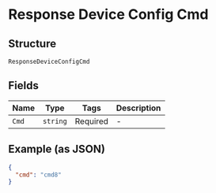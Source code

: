 
# Response Device Config Cmd

## Structure

`ResponseDeviceConfigCmd`

## Fields

| Name | Type | Tags | Description |
|  --- | --- | --- | --- |
| `Cmd` | `string` | Required | - |

## Example (as JSON)

```json
{
  "cmd": "cmd8"
}
```

